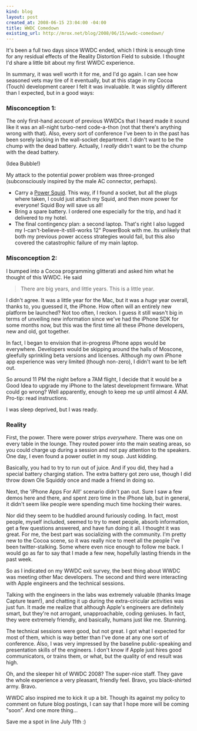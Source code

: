```yaml
---
kind: blog
layout: post
created_at: 2008-06-15 23:04:00 -04:00
title: WWDC Comedown
existing_url: http://mrox.net/blog/2008/06/15/wwdc-comedown/
---
```


It's been a full two days since WWDC ended, which I think is enough time for any residual effects of the Reality Distortion Field to subside.  I thought I'd share a little bit about my first WWDC experience.

In summary, it was well worth it for me, and I'd go again. I can see how seasoned vets may tire of it eventually, but at this stage in my Cocoa (Touch) development career I felt it was invaluable. It was slightly different than I expected, but in a good ways:

### Misconception 1:

The only first-hand account of previous WWDCs that I heard made it sound like it was an all-night turbo-nerd code-a-thon (not that there's anything wrong with that).  Also, every sort of conference I've been to in the past has been sorely lacking in the wall-socket department.  I didn't want to be the chump with the dead battery. Actually, I *really* didn't want to be the chump with the dead battery.

(Idea Bubble!)

My attack to the potential power problem was three-pronged (subconsciously inspired by the male AC connector, perhaps).
 * Carry a <a href="http://www.powersquid.com/">Power Squid</a>. This way, if I found a socket, but all the plugs where taken, I could just attach my Squid, and then more power for everyone! Squid Boy will save us all!
 * Bring a spare battery. I ordered one especially for the trip, and had it delivered to my hotel.
 * The final contingency plan: a second laptop. That's right I also lugged my I-can't-believe-it-still-works 12" PowerBook with me.  Its unlikely that both my previous power access strategies would fail, but this also covered the catastrophic failure of my main laptop.

### Misconception 2:

I bumped into a Cocoa programming glitterati and asked him what he thought of this WWDC. He said

> There are big years, and little years. This is a little year.

I didn't agree. It was a little year for the Mac, but it was a *huge* year overall, thanks to, you guessed it, the iPhone.  How often will an entirely new platform be launched? Not too often, I reckon.  I guess it still wasn't big in terms of unveiling new information since we've had the iPhone SDK for some months now, but this was the first time all these iPhone developers, new and old, got together.

In fact, I began to envision that in-progress iPhone apps would be everywhere.  Developers would be skipping around the halls of Moscone, gleefully sprinkling beta versions and licenses.  Although my own iPhone app experience was very limited (though non-zero), I didn't want to be left out.

So around 11 PM the night before a 7AM flight, I decide that it would be a Good Idea to upgrade my iPhone to the latest development firmware. What could go wrong?  Well apparently, enough to keep me up until almost 4 AM.  Pro-tip: read instructions.

I was sleep deprived, but I was ready.

### Reality

First, the power. There were power strips *everywhere*. There was one on every table in the lounge.  They routed power into the main seating areas, so you could charge up during a session and not pay attention to the speakers. One day, I even found a power outlet in my soup.  Just kidding.

Basically, you had to try to run out of juice. And if you did, they had a special battery charging station.  The extra battery got zero use, though I did throw down Ole Squiddy once and made a friend in doing so.

Next, the 'iPhone Apps For All!' scenario didn't pan out.  Sure I saw a few demos here and there, and spent zero time in the iPhone lab, but in general, it didn't seem like people were spending much time hocking their wares.

Nor did they seem to be huddled around furiously coding. In fact, most people, myself included, seemed to try to meet people, absorb information, get a few questions answered, and have fun doing it all.  I thought it was great.  For me, the best part was socializing with the community. I'm pretty new to the Cocoa scene, so it was really nice to meet all the people I've been twitter-stalking.  Some where even nice enough to follow me back.  I would go as far to say that I made a few new, hopefully lasting friends in the past week.

So as I indicated on my WWDC exit survey, the best thing about WWDC was meeting other Mac developers.  The second and third were interacting with Apple engineers and the technical sessions.

Talking with the engineers in the labs was extremely valuable (thanks Image Capture team!), and chatting it up during the extra-ciricular activities was just fun.  It made me realize that although Apple's engineers are definitely smart, but they're not arrogant, unapproachable, coding geniuses.  In fact, they were extremely friendly, and basically, humans just like me.  Stunning.

The technical sessions were good, but not great.  I got what I expected for most of them, which is way better than I've done at any one sort of conference.  Also, I was very impressed by the baseline public-speaking and presentation skills of the engineers.  I don't know if Apple just hires good communicators, or trains them, or what, but the quality of end result was high.

Oh, and the sleeper hit of WWDC 2008? The super-nice staff. They gave the whole experience a very pleasant, friendly feel. Bravo, you black-shirted army.  Bravo.

WWDC also inspired me to kick it up a bit.  Though its against my policy to comment on future blog postings, I can say that I hope more will be coming "soon".  And one more thing...

Save me a spot in line July 11th :)
